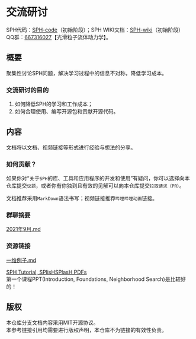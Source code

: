 # 交流研讨

SPH代码：[SPH-code](https://github.com/zoziha/SPH)（初始阶段）；SPH WIKI文档：[SPH-wiki](https://github.com/zoziha/SPH/tree/SPH-wiki)（初始阶段）  
QQ群：[667316027](https://jq.qq.com/?_wv=1027&k=ln654SHj)【光滑粒子流体动力学】。
## 概要

聚集性讨论SPH问题，解决学习过程中的信息不对称，降低学习成本。

### 交流研讨的目的

1. 如何降低SPH的学习和工作成本；
2. 如何合理使用、编写开源包和贡献开源代码。

## 内容

文档将以文档、视频链接等形式进行经验与想法的分享。

### 如何贡献？

如果你对“关于`SPH`的库、工具和应用程序的开发和使用”有疑问，你可以选择向本仓库提交`议题`，或者你有你独到且有效的见解可以向本仓库提交`拉取请求（PR）`。  

文档推荐采用`MarkDown`语法书写；视频链接推荐`哔哩哔哩动画`链接。 

### 群聊摘要

[2021年9月.md](./群聊日志/2021年9月.md)

### 资源链接

[一维例子.md](./示例/一维例子.md)

[SPH Tutorial, SPlisHSPlasH PDFs](https://interactivecomputergraphics.github.io/SPH-Tutorial/)  
第一个课程PPT(Introduction, Foundations, Neighborhood Search)是比较好的！

## 版权

本仓库分支文档内容采用MIT开源协议。   
本参考链接引用均需要进行版权声明，本仓库不为链接的有效性负责。
